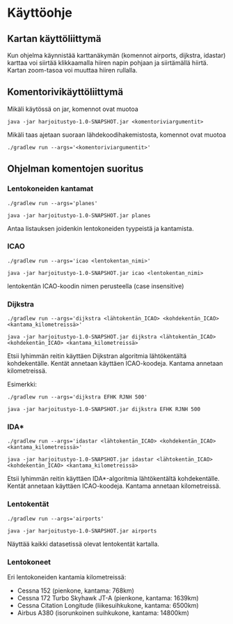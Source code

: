 # Käyttöohje

## Kartan käyttöliittymä

Kun ohjelma käynnistää karttanäkymän (komennot airports, dijkstra, idastar) karttaa voi siirtää klikkaamalla hiiren napin pohjaan ja siirtämällä hiirtä. Kartan zoom-tasoa voi muuttaa hiiren rullalla.


## Komentorivikäyttöliittymä

Mikäli käytössä on jar, komennot ovat muotoa

```
java -jar harjoitustyo-1.0-SNAPSHOT.jar <komentoriviargumentit>
```

Mikäli taas ajetaan suoraan lähdekoodihakemistosta, komennot ovat muotoa

```
./gradlew run --args='<komentoriviargumentit>'
```


## Ohjelman  komentojen suoritus


### Lentokoneiden kantamat

```
./gradlew run --args='planes'

java -jar harjoitustyo-1.0-SNAPSHOT.jar planes
```

Antaa listauksen joidenkin lentokoneiden tyypeistä ja kantamista.

### ICAO

```
./gradlew run --args='icao <lentokentan_nimi>'

java -jar harjoitustyo-1.0-SNAPSHOT.jar icao <lentokentan_nimi>
```
lentokentän ICAO-koodin nimen perusteella (case insensitive) 

### Dijkstra

```
./gradlew run --args='dijkstra <lähtokentän_ICAO> <kohdekentän_ICAO> <kantama_kilometreissä>'

java -jar harjoitustyo-1.0-SNAPSHOT.jar dijkstra <lähtokentän_ICAO> <kohdekentän_ICAO> <kantama_kilometreissä>
```

Etsii lyhimmän reitin käyttäen Dijkstran algoritmia lähtökentältä kohdekentälle. Kentät annetaan käyttäen ICAO-koodeja. Kantama annetaan kilometreissä.

Esimerkki: 

```
./gradlew run --args='dijkstra EFHK RJNH 500'

java -jar harjoitustyo-1.0-SNAPSHOT.jar dijkstra EFHK RJNH 500
```

### IDA*

```
./gradlew run --args='idastar <lähtokentän_ICAO> <kohdekentän_ICAO> <kantama_kilometreissä>'

java -jar harjoitustyo-1.0-SNAPSHOT.jar idastar <lähtokentän_ICAO> <kohdekentän_ICAO> <kantama_kilometreissä>
```

Etsii lyhimmän reitin käyttäen IDA*-algoritmia lähtökentältä kohdekentälle. Kentät annetaan käyttäen ICAO-koodeja. Kantama annetaan kilometreissä.

### Lentokentät

```
./gradlew run --args='airports'

java -jar harjoitustyo-1.0-SNAPSHOT.jar airports
```

Näyttää kaikki datasetissä olevat lentokentät kartalla.

### Lentokoneet

Eri lentokoneiden kantamia kilometreissä:

- Cessna 152 (pienkone, kantama: 768km)
- Cessna 172 Turbo Skyhawk JT-A (pienkone, kantama: 1639km)
- Cessna Citation Longitude (liikesuihkukone, kantama: 6500km)
- Airbus A380 (isorunkoinen suihkukone, kantama: 14800km)
